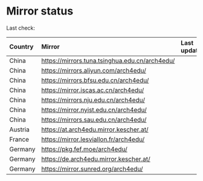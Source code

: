 <script src="./time.js"></script>
# Mirror status
Last check: <script type="text/javascript">localize(1699902855.134284);</script>

|Country|Mirror|Last update|
|:------|:-----|:----------|
|China|https://mirrors.tuna.tsinghua.edu.cn/arch4edu/|<script type="text/javascript">localize(1699900214);</script>|
|China|https://mirrors.aliyun.com/arch4edu/|<script type="text/javascript">localize(1699857091);</script>|
|China|https://mirrors.bfsu.edu.cn/arch4edu/|<script type="text/javascript">localize(1699857091);</script>|
|China|https://mirror.iscas.ac.cn/arch4edu/|<script type="text/javascript">localize(1699857091);</script>|
|China|https://mirrors.nju.edu.cn/arch4edu/|<script type="text/javascript">localize(1699813783);</script>|
|China|https://mirror.nyist.edu.cn/arch4edu/|<script type="text/javascript">localize(1699857091);</script>|
|China|https://mirrors.sau.edu.cn/arch4edu/|<script type="text/javascript">localize(1699857091);</script>|
|Austria|https://at.arch4edu.mirror.kescher.at/|<script type="text/javascript">localize(1699900214);</script>|
|France|https://mirror.lesviallon.fr/arch4edu/|<script type="text/javascript">localize(1699857091);</script>|
|Germany|https://pkg.fef.moe/arch4edu/|<script type="text/javascript">localize(1699900214);</script>|
|Germany|https://de.arch4edu.mirror.kescher.at/|<script type="text/javascript">localize(1699900214);</script>|
|Germany|https://mirror.sunred.org/arch4edu/|<script type="text/javascript">localize(1699900214);</script>|

<script src="./tablefilter/tablefilter.js"></script>
<script src="./table.js"></script>